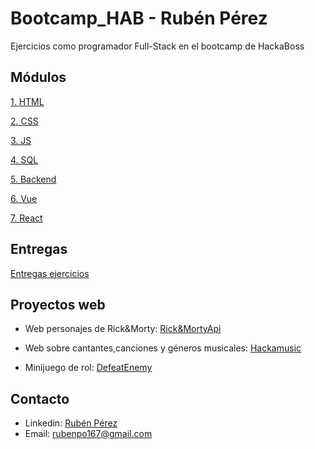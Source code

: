 # Bootcamp_HAB - Rubén Pérez
Ejercicios como programador Full-Stack en el bootcamp de HackaBoss

## Módulos

[1. HTML](https://github.com/rubii9/Bootcamp_HAB/tree/master/HTML)

[2. CSS](https://github.com/rubii9/Bootcamp_HAB/tree/master/CSS)

[3. JS](https://github.com/rubii9/Bootcamp_HAB/tree/master/JS)

[4. SQL](https://github.com/rubii9/Bootcamp_HAB/tree/master/HTML)

[5. Backend](https://github.com/rubii9/Bootcamp_HAB/tree/master/Backend)

[6. Vue](https://github.com/rubii9/Bootcamp_HAB/tree/master/Vue)

[7. React](https://github.com/rubii9/Bootcamp_HAB/tree/master/React)

## Entregas

[Entregas  ejercicios](https://github.com/rubii9/entregas-hab)


## Proyectos web

- Web personajes de Rick&Morty: [Rick&MortyApi](https://rickmortyrubii.netlify.app)

- Web sobre cantantes,canciones y géneros musicales: [Hackamusic](https://hackamusic-rubii.netlify.app/#/)

- Minijuego de rol: [DefeatEnemy](https://defeatenemyrubii.netlify.app)

## Contacto 

- Linkedin: [Rubén Pérez](https://www.linkedin.com/in/rubén-pérez-outeiral-8b4b041a0)
- Email: rubenpo167@gmail.com
